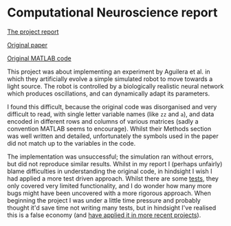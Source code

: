 # Computational Neuroscience report

[The project report](https://dl.dropboxusercontent.com/u/47395591/Uni%20Projects/Computational_Neuroscience_Project.pdf)

[Original paper](http://journals.plos.org/plosone/article?id=10.1371/journal.pone.0117465)

[Original MATLAB code](https://github.com/IsaacLab/HNA-robotic-model/)

This project was about implementing an experiment by Aguilera et al. in which they artificially evolve a simple simulated robot to move towards a light source. The robot is controlled by a biologically realistic neural network which produces oscillations, and can dynamically adapt its parameters.

I found this difficult, because the original code was disorganised and very difficult to read, with single letter variable names (like `zz` and `a`), and data encoded in different rows and columns of various matrices (sadly a convention MATLAB seems to encourage). Whilst their Methods section was well written and detailed, unfortunately the symbols used in the paper did not match up to the variables in the code.

The implementation was unsuccessful; the simulation ran without errors, but did not reproduce similar results. Whilst in my report I (perhaps unfairly) blame difficulties in understanding the original code, in hindsight I wish I had applied a more test driven approach. Whilst there are some [tests](https://github.com/mbryantlibrary/CNproj/tree/master/src/Tests), they only covered very limited functionality, and I do wonder how many more bugs might have been uncovered with a more rigorous approach. When beginning the project I was under a little time pressure and probably thought it'd save time not writing many tests, but in hindsight I've realised this is a false economy (and [have applied it in more recent projects](https://github.com/mbryantlibrary/ImplicitForwardModels)).
